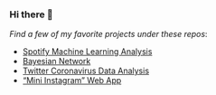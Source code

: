 ### Hi there 👋

*Find a few of my favorite projects under these repos*:
- [Spotify Machine Learning Analysis](https://github.com/sjanefullerton/Spotify-Analysis)
- [Bayesian Network](https://github.com/sjanefullerton/Bayesian-Networks)
- [Twitter Coronavirus Data Analysis](https://github.com/sjanefullerton/twitter_coronavirus)
- [“Mini Instagram” Web App](https://github.com/sjanefullerton/flask-on-docker)
